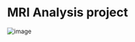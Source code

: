 # MRI Analysis project


![image](https://github.com/AnriiGegliuk/mice_MRI_analysis/assets/120349975/d96f62b3-85ac-4997-92c9-e1bbcee86df3)
